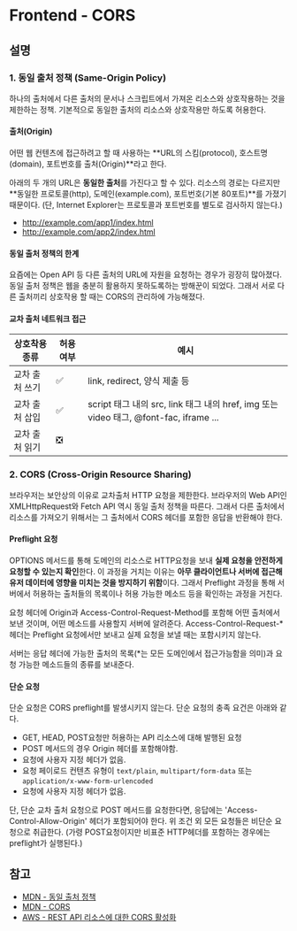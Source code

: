 # Frontend - CORS

## 설명

### 1. 동일 출처 정책 (Same-Origin Policy)

하나의 출처에서 다른 출처의 문서나 스크립트에서 가져온 리소스와 상호작용하는 것을 제한하는 정책. 기본적으로 동일한 출처의 리소스와 상호작용만 하도록 허용한다.

#### 출처(Origin)

어떤 웹 컨텐츠에 접근하려고 할 때 사용하는 **URL의 스킴(protocol), 호스트명(domain), 포트번호를 출처(Origin)**라고 한다. 

아래의 두 개의 URL은 **동일한 출처**를 가진다고 할 수 있다. 리소스의 경로는 다르지만 **동일한 프로토콜(http), 도메인(example.com), 포트번호(기본 80포트)**를 가졌기 때문이다. (단,  Internet Explorer는 프로토콜과 포트번호를 별도로 검사하지 않는다.)

- http://example.com/app1/index.html
- http://example.com/app2/index.html

#### 동일 출처 정책의 한계

요즘에는 Open API 등 다른 출처의 URL에 자원을 요청하는 경우가 굉장히 많아졌다. 동일 출처 정책은 웹을 충분히 활용하지 못하도록하는 방해꾼이 되었다. 그래서 서로 다른 출처끼리 상호작용 할 때는 CORS의 관리하에 가능해졌다. 

#### 교차 출처 네트워크 접근

| 상호착용 종류  | 허용 여부 | 예시                                                         |
| -------------- | --------- | ------------------------------------------------------------ |
| 교차 출처 쓰기 | ✅         | link, redirect, 양식 제출 등                                 |
| 교차 출처 삽입 | ✅         | script 태그 내의 src, link 태그 내의 href, img 또는 video 태그, @font-fac, iframe ... |
| 교차 출처 읽기 | ❎         |                                                              |

### 2. CORS (Cross-Origin Resource Sharing)

브라우저는 보안상의 이유로 교차출처 HTTP  요청을 제한한다. 브라우저의 Web API인 XMLHttpRequest와 Fetch API 역시 동일 출처 정책을 따른다. 그래서 다른 출처에서 리소스를 가져오기 위해서는 그 출처에서 CORS 헤더를 포함한 응답을 반환해야 한다.

#### Preflight 요청

OPTIONS 메서드를 통해 도메인의 리소스로 HTTP요청을 보내 **실제 요청을 안전하게 요청할 수 있는지 확인**한다. 이 과정을 거치는 이유는 **아무 클라이언트나 서버에 접근해 유저 데이터에 영향을 미치는 것을 방지하기 위함**이다. 그래서 Preflight 과정을 통해 서버에서 허용하는 출처들의 목록이나 허용 가능한 메소드 등을 확인하는 과정을 거친다.

요청 헤더에 Origin과 Access-Control-Request-Method를 포함해 어떤 출처에서 보낸 것이며, 어떤 메소드를 사용할지 서버에 알려준다. Access-Control-Request-* 헤더는 Preflight 요청에서만 보내고 실제 요청을 보낼 때는 포함시키지 않는다.

서버는 응답 헤더에 가능한 출처의 목록(*는 모든 도메인에서 접근가능함을 의미)과 요청 가능한 메소드들의 종류를 보내준다.



#### 단순 요청

단순 요청은 CORS preflight를 발생시키지 않는다. 단순 요청의 충족 요건은 아래와 같다.

- GET, HEAD, POST요청만 허용하는 API 리소스에 대해 발행된 요청
- POST 메서드의 경우 Origin 헤더를 포함해야함.
- 요청에 사용자 지정 헤더가 없음.
- 요청 페이로드 컨텐츠 유형이 `text/plain`, `multipart/form-data` 또는 `application/x-www-form-urlencoded`
- 요청에 사용자 지정 헤더가 없음.

단, 단순 교차 출처 요청으로 POST 메서드를 요청한다면, 응답에는 'Access-Control-Allow-Origin' 헤더가 포함되어야 한다. 위 조건 외 모든 요청들은 비단순 요청으로 취급한다. (가령 POST요청이지만 비표준 HTTP헤더를 포함하는 경우에는 preflight가 실행된다.)



## 참고
- [MDN - 동일 출처 정책](https://developer.mozilla.org/ko/docs/Web/Security/Same-origin_policy)
- [MDN - CORS](https://developer.mozilla.org/ko/docs/Web/HTTP/CORS)
- [AWS - REST API 리소스에 대한 CORS 활성화](https://docs.aws.amazon.com/ko_kr/apigateway/latest/developerguide/how-to-cors.html)

